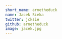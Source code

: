 ```yaml
---
short_name: arnetheduck
name: Jacek Sieka
twitter: jcksie
github: arnetheduck
image: jacek.jpg
---
```

